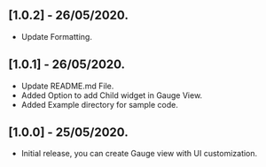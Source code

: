 ## [1.0.2] - 26/05/2020.

* Update Formatting.

## [1.0.1] - 26/05/2020.

* Update README.md File.
* Added Option to add Child widget in Gauge View.
* Added Example directory for sample code.

## [1.0.0] - 25/05/2020.

* Initial release, you can create Gauge view with UI customization.

